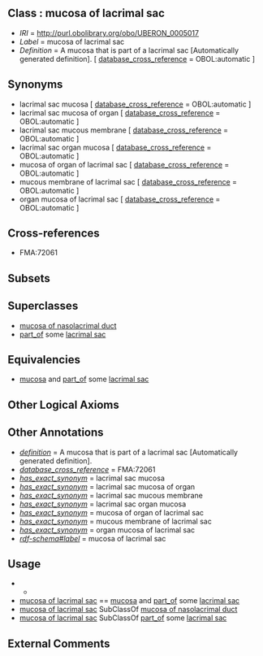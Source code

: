 
## Class : mucosa of lacrimal sac

 * *IRI* = http://purl.obolibrary.org/obo/UBERON_0005017
 * *Label* = mucosa of lacrimal sac
 * *Definition* = A mucosa that is part of a lacrimal sac [Automatically generated definition]. [ [database_cross_reference](../../ef/oboInOwl#hasDbXref.md) = OBOL:automatic ]

## Synonyms

 * lacrimal sac mucosa [ [database_cross_reference](../../ef/oboInOwl#hasDbXref.md) = OBOL:automatic ]
 * lacrimal sac mucosa of organ [ [database_cross_reference](../../ef/oboInOwl#hasDbXref.md) = OBOL:automatic ]
 * lacrimal sac mucous membrane [ [database_cross_reference](../../ef/oboInOwl#hasDbXref.md) = OBOL:automatic ]
 * lacrimal sac organ mucosa [ [database_cross_reference](../../ef/oboInOwl#hasDbXref.md) = OBOL:automatic ]
 * mucosa of organ of lacrimal sac [ [database_cross_reference](../../ef/oboInOwl#hasDbXref.md) = OBOL:automatic ]
 * mucous membrane of lacrimal sac [ [database_cross_reference](../../ef/oboInOwl#hasDbXref.md) = OBOL:automatic ]
 * organ mucosa of lacrimal sac [ [database_cross_reference](../../ef/oboInOwl#hasDbXref.md) = OBOL:automatic ]

## Cross-references

 * FMA:72061

## Subsets


## Superclasses

 * [mucosa of nasolacrimal duct](../../UBERON/43/UBERON_0005043.md)
 * [part_of](../../BFO/50/BFO_0000050.md) some [lacrimal sac](../../UBERON/51/UBERON_0001351.md)

## Equivalencies

 * [mucosa](../../UBERON/44/UBERON_0000344.md) and [part_of](../../BFO/50/BFO_0000050.md) some [lacrimal sac](../../UBERON/51/UBERON_0001351.md)

## Other Logical Axioms


## Other Annotations

 * *[definition](../../IAO/15/IAO_0000115.md)* = A mucosa that is part of a lacrimal sac [Automatically generated definition].
 * *[database_cross_reference](../../ef/oboInOwl#hasDbXref.md)* = FMA:72061
 * *[has_exact_synonym](../../ym/oboInOwl#hasExactSynonym.md)* = lacrimal sac mucosa
 * *[has_exact_synonym](../../ym/oboInOwl#hasExactSynonym.md)* = lacrimal sac mucosa of organ
 * *[has_exact_synonym](../../ym/oboInOwl#hasExactSynonym.md)* = lacrimal sac mucous membrane
 * *[has_exact_synonym](../../ym/oboInOwl#hasExactSynonym.md)* = lacrimal sac organ mucosa
 * *[has_exact_synonym](../../ym/oboInOwl#hasExactSynonym.md)* = mucosa of organ of lacrimal sac
 * *[has_exact_synonym](../../ym/oboInOwl#hasExactSynonym.md)* = mucous membrane of lacrimal sac
 * *[has_exact_synonym](../../ym/oboInOwl#hasExactSynonym.md)* = organ mucosa of lacrimal sac
 * *[rdf-schema#label](../../el/rdf-schema#label.md)* = mucosa of lacrimal sac

## Usage

 * -
 * [mucosa of lacrimal sac](../../UBERON/17/UBERON_0005017.md) == [mucosa](../../UBERON/44/UBERON_0000344.md) and [part_of](../../BFO/50/BFO_0000050.md) some [lacrimal sac](../../UBERON/51/UBERON_0001351.md)
 * [mucosa of lacrimal sac](../../UBERON/17/UBERON_0005017.md) SubClassOf [mucosa of nasolacrimal duct](../../UBERON/43/UBERON_0005043.md)
 * [mucosa of lacrimal sac](../../UBERON/17/UBERON_0005017.md) SubClassOf [part_of](../../BFO/50/BFO_0000050.md) some [lacrimal sac](../../UBERON/51/UBERON_0001351.md)

## External Comments

